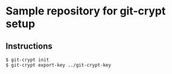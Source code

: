 # Sample repository for git-crypt setup

## Instructions
```
$ git-crypt init
$ git-crypt export-key ../git-crypt-key
```